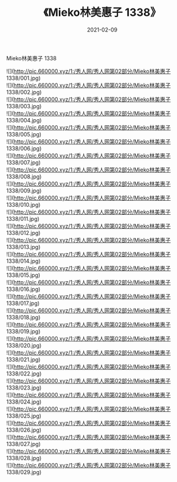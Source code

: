 ﻿---
layout: post
title:  《Mieko林美惠子 1338》
date:   2021-02-09
img: http://pic.660000.xyz/1:/秀人网/秀人网第02部分/Mieko林美惠子 1338/000.jpg
categories: [美女, 清纯, 唯美]
---

Mieko林美惠子 1338

  ![](http://pic.660000.xyz/1:/秀人网/秀人网第02部分/Mieko林美惠子 1338/001.jpg) <br> ![](http://pic.660000.xyz/1:/秀人网/秀人网第02部分/Mieko林美惠子 1338/002.jpg) <br> ![](http://pic.660000.xyz/1:/秀人网/秀人网第02部分/Mieko林美惠子 1338/003.jpg) <br> ![](http://pic.660000.xyz/1:/秀人网/秀人网第02部分/Mieko林美惠子 1338/004.jpg) <br> ![](http://pic.660000.xyz/1:/秀人网/秀人网第02部分/Mieko林美惠子 1338/005.jpg) <br> ![](http://pic.660000.xyz/1:/秀人网/秀人网第02部分/Mieko林美惠子 1338/006.jpg) <br> ![](http://pic.660000.xyz/1:/秀人网/秀人网第02部分/Mieko林美惠子 1338/007.jpg) <br> ![](http://pic.660000.xyz/1:/秀人网/秀人网第02部分/Mieko林美惠子 1338/008.jpg) <br> ![](http://pic.660000.xyz/1:/秀人网/秀人网第02部分/Mieko林美惠子 1338/009.jpg) <br> ![](http://pic.660000.xyz/1:/秀人网/秀人网第02部分/Mieko林美惠子 1338/010.jpg) <br> ![](http://pic.660000.xyz/1:/秀人网/秀人网第02部分/Mieko林美惠子 1338/011.jpg) <br> ![](http://pic.660000.xyz/1:/秀人网/秀人网第02部分/Mieko林美惠子 1338/012.jpg) <br> ![](http://pic.660000.xyz/1:/秀人网/秀人网第02部分/Mieko林美惠子 1338/013.jpg) <br> ![](http://pic.660000.xyz/1:/秀人网/秀人网第02部分/Mieko林美惠子 1338/014.jpg) <br> ![](http://pic.660000.xyz/1:/秀人网/秀人网第02部分/Mieko林美惠子 1338/015.jpg) <br> ![](http://pic.660000.xyz/1:/秀人网/秀人网第02部分/Mieko林美惠子 1338/016.jpg) <br> ![](http://pic.660000.xyz/1:/秀人网/秀人网第02部分/Mieko林美惠子 1338/017.jpg) <br> ![](http://pic.660000.xyz/1:/秀人网/秀人网第02部分/Mieko林美惠子 1338/018.jpg) <br> ![](http://pic.660000.xyz/1:/秀人网/秀人网第02部分/Mieko林美惠子 1338/019.jpg) <br> ![](http://pic.660000.xyz/1:/秀人网/秀人网第02部分/Mieko林美惠子 1338/020.jpg) <br> ![](http://pic.660000.xyz/1:/秀人网/秀人网第02部分/Mieko林美惠子 1338/021.jpg) <br> ![](http://pic.660000.xyz/1:/秀人网/秀人网第02部分/Mieko林美惠子 1338/022.jpg) <br> ![](http://pic.660000.xyz/1:/秀人网/秀人网第02部分/Mieko林美惠子 1338/023.jpg) <br> ![](http://pic.660000.xyz/1:/秀人网/秀人网第02部分/Mieko林美惠子 1338/024.jpg) <br> ![](http://pic.660000.xyz/1:/秀人网/秀人网第02部分/Mieko林美惠子 1338/025.jpg) <br> ![](http://pic.660000.xyz/1:/秀人网/秀人网第02部分/Mieko林美惠子 1338/026.jpg) <br> ![](http://pic.660000.xyz/1:/秀人网/秀人网第02部分/Mieko林美惠子 1338/027.jpg) <br> ![](http://pic.660000.xyz/1:/秀人网/秀人网第02部分/Mieko林美惠子 1338/028.jpg) <br> ![](http://pic.660000.xyz/1:/秀人网/秀人网第02部分/Mieko林美惠子 1338/029.jpg) <br>